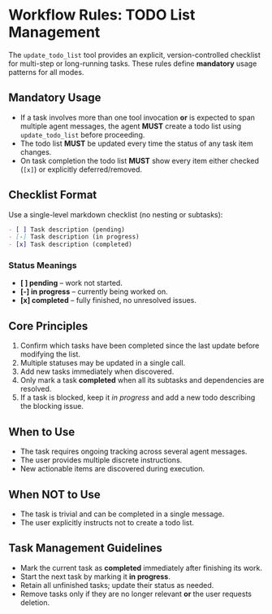 # Workflow Rules: TODO List Management

The `update_todo_list` tool provides an explicit, version-controlled checklist for multi-step or long-running tasks. These rules define **mandatory** usage patterns for all modes.

## Mandatory Usage

- If a task involves more than one tool invocation **or** is expected to span multiple agent messages, the agent **MUST** create a todo list using `update_todo_list` before proceeding.
- The todo list **MUST** be updated every time the status of any task item changes.
- On task completion the todo list **MUST** show every item either checked (`[x]`) or explicitly deferred/removed.

## Checklist Format

Use a single-level markdown checklist (no nesting or subtasks):

```markdown
- [ ] Task description (pending)
- [-] Task description (in progress)
- [x] Task description (completed)
```

### Status Meanings

- **[ ] pending** – work not started.  
- **[-] in progress** – currently being worked on.  
- **[x] completed** – fully finished, no unresolved issues.  

## Core Principles

1. Confirm which tasks have been completed since the last update before modifying the list.  
2. Multiple statuses may be updated in a single call.  
3. Add new tasks immediately when discovered.  
4. Only mark a task **completed** when all its subtasks and dependencies are resolved.  
5. If a task is blocked, keep it *in progress* and add a new todo describing the blocking issue.  

## When to Use

- The task requires ongoing tracking across several agent messages.  
- The user provides multiple discrete instructions.  
- New actionable items are discovered during execution.  

## When NOT to Use

- The task is trivial and can be completed in a single message.  
- The user explicitly instructs not to create a todo list.  

## Task Management Guidelines

- Mark the current task as **completed** immediately after finishing its work.  
- Start the next task by marking it **in progress**.  
- Retain all unfinished tasks; update their status as needed.  
- Remove tasks only if they are no longer relevant **or** the user requests deletion.